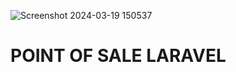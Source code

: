 ![Screenshot 2024-03-19 150537](https://github.com/mycodingan/POS_LAravel/assets/120147794/b4fee996-cc4d-477e-abb4-37c0ae2a5094)

<h1>POINT OF SALE LARAVEL</h1>
